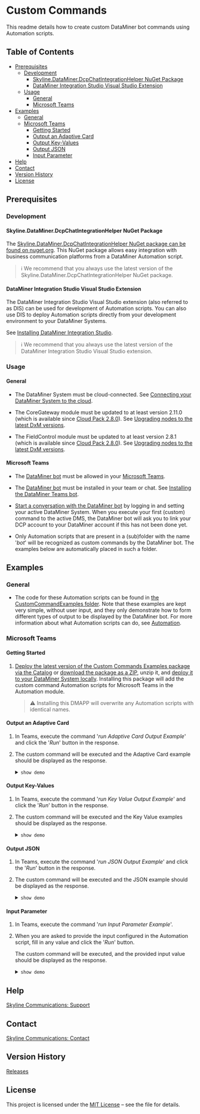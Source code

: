 # Custom Commands

This readme details how to create custom DataMiner bot commands using Automation scripts.

## Table of Contents

- [Prerequisites](#prerequisites)
  - [Development](#Development)
    - [Skyline.DataMiner.DcpChatIntegrationHelper NuGet Package](#skylinedataminerdcpchatintegrationhelper-nuget-package)
    - [DataMiner Integration Studio Visual Studio Extension](#dataminer-integration-studio-visual-studio-extension)
  - [Usage](#Usage)
    - [General](#general)
    - [Microsoft Teams](#microsoft-teams)
- [Examples](#examples)
  - [General](#general-1)
  - [Microsoft Teams](#microsoft-teams-1)
    * [Getting Started](#getting-started)
    * [Output an Adaptive Card](#output-an-adaptive-card)
    * [Output Key-Values](#output-key-values)
    * [Output JSON](#output-json)
    * [Input Parameter](#input-parameter)
- [Help](#help)
- [Contact](#contact)
- [Version History](#version-history)
- [License](#license)

## Prerequisites

### Development

#### Skyline.DataMiner.DcpChatIntegrationHelper NuGet Package

The [Skyline.DataMiner.DcpChatIntegrationHelper NuGet package can be found on nuget.org](https://www.nuget.org/packages/Skyline.DataMiner.DcpChatIntegrationHelper). This NuGet package allows easy integration with business communication platforms from a DataMiner Automation script.

> ℹ️
> We recommend that you always use the latest version of the Skyline.DataMiner.DcpChatIntegrationHelper NuGet package.

#### DataMiner Integration Studio Visual Studio Extension

The DataMiner Integration Studio Visual Studio extension (also referred to as DIS) can be used for development of Automation scripts. You can also use DIS to deploy Automation scripts directly from your development environment to your DataMiner Systems.

See [Installing DataMiner Integration Studio](https://aka.dataminer.services/DisInstallation).

> ℹ️
> We recommend that you always use the latest version of the DataMiner Integration Studio Visual Studio extension.

### Usage

#### General

- The DataMiner System must be cloud-connected. See [Connecting your DataMiner System to the cloud](https://docs.dataminer.services/user-guide/Cloud_Platform/AboutCloudPlatform/Connecting_your_DataMiner_System_to_the_cloud.html).

- The CoreGateway module must be updated to at least version 2.11.0 (which is available since [Cloud Pack 2.8.0](https://community.dataminer.services/downloads/)). See [Upgrading nodes to the latest DxM versions](https://docs.dataminer.services/user-guide/Cloud_Platform/CloudAdminApp/Managing_cloud-connected_nodes.html).

- The FieldControl module must be updated to at least version 2.8.1 (which is available since [Cloud Pack 2.8.0](https://community.dataminer.services/downloads/)). See [Upgrading nodes to the latest DxM versions](https://docs.dataminer.services/user-guide/Cloud_Platform/CloudAdminApp/Managing_cloud-connected_nodes.html).

#### Microsoft Teams

- The [DataMiner bot](https://teams.microsoft.com/l/app/9a09d087-5d07-4481-b34f-cd053eab7925) must be allowed in your [Microsoft Teams](https://docs.microsoft.com/en-us/microsoftteams/manage-apps).

- The [DataMiner bot](https://teams.microsoft.com/l/app/9a09d087-5d07-4481-b34f-cd053eab7925) must be installed in your team or chat. See [Installing the DataMiner Teams bot](https://docs.dataminer.services/user-guide/Cloud_Platform/TeamsBot/DataMiner_Teams_bot.html#dataminer-teams-bot-installation).

- [Start a conversation with the DataMiner bot](https://docs.dataminer.services/user-guide/Cloud_Platform/TeamsBot/DataMiner_Teams_bot.html#starting-a-conversation-with-the-teams-bot) by logging in and setting your active DataMiner System. When you execute your first (custom) command to the active DMS, the DataMiner bot will ask you to link your DCP account to your DataMiner account if this has not been done yet.

- Only Automation scripts that are present in a (sub)folder with the name '*bot*' will be recognized as custom commands by the DataMiner bot. The examples below are automatically placed in such a folder.

## Examples

### General

- The code for these Automation scripts can be found in [the CustomCommandExamples folder](). Note that these examples are kept very simple, without user input, and they only demonstrate how to form different types of output to be displayed by the DataMiner bot. For more information about what Automation scripts can do, see [Automation](https://docs.dataminer.services/user-guide/Advanced_Modules/Automation/automation.html).

### Microsoft Teams

#### Getting Started

1. [Deploy the latest version of the Custom Commands Examples package via the Catalog](https://catalog.dataminer.services/details/package/5863) or [download the package as a ZIP](https://github.com/SkylineCommunications/ChatOps-Extensions/files/13829836/DcpCustomCommandExamples.1.1.0.zip), unzip it, and [deploy it to your DataMiner System locally](https://aka.dataminer.services/installing-application-packages). Installing this package will add the custom command Automation scripts for Microsoft Teams in the Automation module.

   > :warning:
   > Installing this DMAPP will overwrite any Automation scripts with identical names.

#### Output an Adaptive Card

1. In Teams, execute the command '*run Adaptive Card Output Example*' and click the '*Run*' button in the response.

2. The custom command will be executed and the Adaptive Card example should be displayed as the response. <details><summary>`show demo`</summary>![Gif-OutputAnAdaptiveCard](https://user-images.githubusercontent.com/33500507/192817296-cd05a0cb-2267-4639-8d21-32b54bb347cd.gif)</details>

#### Output Key-Values

1. In Teams, execute the command '*run Key Value Output Example*' and click the '*Run*' button in the response.

2. The custom command will be executed and the Key Value examples should be displayed as the response. <details><summary>`show demo`</summary>![Gif-OutputKeyValues](https://user-images.githubusercontent.com/33500507/192817311-75f6e7c0-0c91-45e1-9f58-30783fb67ddf.gif)</details>

#### Output JSON

1. In Teams, execute the command '*run JSON Output Example*' and click the '*Run*' button in the response.

2. The custom command will be executed and the JSON example should be displayed as the response. <details><summary>`show demo`</summary>![Gif-OutputJson](https://user-images.githubusercontent.com/33500507/192817316-fc4de34d-a34e-42cd-a5fa-e8e99b363c2d.gif)</details>

#### Input Parameter

1. In Teams, execute the command '*run Input Parameter Example*'.

2. When you are asked to provide the input configured in the Automation script, fill in any value and click the '*Run*' button.

   The custom command will be executed, and the provided input value should be displayed as the response. <details><summary>`show demo`</summary>![Gif-InputParameter](https://user-images.githubusercontent.com/33500507/233356486-bc64d385-997e-4b1b-8466-e26c801a7e4d.gif)</details>

## Help

[Skyline Communications: Support](https://aka.dataminer.services/tech-support)

## Contact

[Skyline Communications: Contact](https://aka.dataminer.services/contact)

## Version History

[Releases](https://github.com/SkylineCommunications/ChatOpts-Extensions/releases)

## License

This project is licensed under the [MIT License](https://github.com/SkylineCommunications/ChatOps-Extensions/blob/main/LICENSE) – see the file for details.
